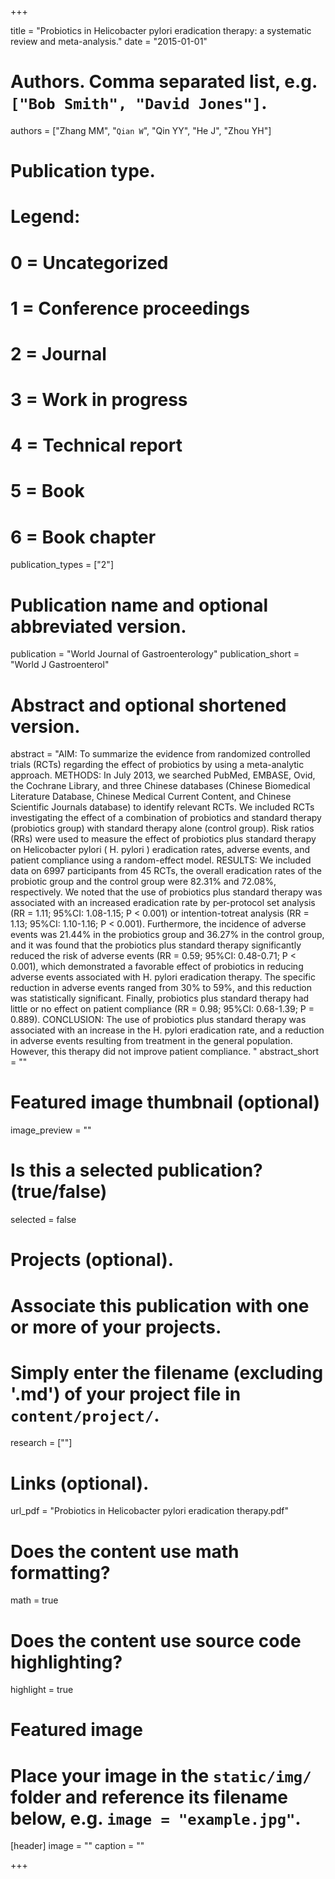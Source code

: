 +++

title = "Probiotics in Helicobacter pylori eradication therapy: a systematic review and meta-analysis."
date = "2015-01-01"

# Authors. Comma separated list, e.g. `["Bob Smith", "David Jones"]`.
authors = ["Zhang MM", "`Qian W`", "Qin YY", "He J", "Zhou YH"]

# Publication type.
# Legend:
# 0 = Uncategorized
# 1 = Conference proceedings
# 2 = Journal
# 3 = Work in progress
# 4 = Technical report
# 5 = Book
# 6 = Book chapter
publication_types = ["2"]

# Publication name and optional abbreviated version.
publication = "World Journal of Gastroenterology"
publication_short = "World J Gastroenterol"

# Abstract and optional shortened version.
abstract = "AIM: To summarize the evidence from randomized controlled trials (RCTs) regarding the effect of probiotics by using a meta-analytic approach. METHODS: In July 2013, we searched PubMed, EMBASE, Ovid, the Cochrane Library, and three Chinese databases (Chinese Biomedical Literature Database, Chinese Medical Current Content, and Chinese Scientific Journals database) to identify relevant RCTs. We included RCTs investigating the effect of a combination of probiotics and standard therapy (probiotics group) with standard therapy alone (control group). Risk ratios (RRs) were used to measure the effect of probiotics plus standard therapy on Helicobacter pylori ( H. pylori ) eradication rates, adverse events, and patient compliance using a random-effect model. RESULTS: We included data on 6997 participants from 45 RCTs, the overall eradication rates of the probiotic group and the control group were 82.31% and 72.08%, respectively. We noted that the use of probiotics plus standard therapy was associated with an increased eradication rate by per-protocol set analysis (RR = 1.11; 95%CI: 1.08-1.15; P < 0.001) or intention-totreat analysis (RR = 1.13; 95%CI: 1.10-1.16; P < 0.001). Furthermore, the incidence of adverse events was 21.44% in the probiotics group and 36.27% in the control group, and it was found that the probiotics plus standard therapy significantly reduced the risk of adverse events (RR = 0.59; 95%CI: 0.48-0.71; P < 0.001), which demonstrated a favorable effect of probiotics in reducing adverse events associated with H. pylori eradication therapy. The specific reduction in adverse events ranged from 30% to 59%, and this reduction was statistically significant. Finally, probiotics plus standard therapy had little or no effect on patient compliance (RR = 0.98; 95%CI: 0.68-1.39; P = 0.889). CONCLUSION: The use of probiotics plus standard therapy was associated with an increase in the H. pylori eradication rate, and a reduction in adverse events resulting from treatment in the general population. However, this therapy did not improve patient compliance. "
abstract_short = ""

# Featured image thumbnail (optional)
image_preview = ""

# Is this a selected publication? (true/false)
selected = false

# Projects (optional).
#   Associate this publication with one or more of your projects.
#   Simply enter the filename (excluding '.md') of your project file in `content/project/`.
research = [""]

# Links (optional).
url_pdf = "Probiotics in Helicobacter pylori eradication therapy.pdf"


# Does the content use math formatting?
math = true

# Does the content use source code highlighting?
highlight = true

# Featured image
# Place your image in the `static/img/` folder and reference its filename below, e.g. `image = "example.jpg"`.
[header]
image = ""
caption = ""

+++

